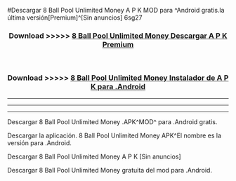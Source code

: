 #Descargar 8 Ball Pool Unlimited Money  A P K MOD para ^Android gratis.la última versión[Premium]^[Sin anuncios] 6sg27



<div align="center">
<h3>Download >>>>> <a href="https://es-web.web.app/?es= ${title}">8 Ball Pool Unlimited Money  Descargar A P K Premium</a></h3><br>

<h3>Download >>>>> <a href="https://es-web.web.app/?es= ${title}">8 Ball Pool Unlimited Money  Instalador de A P K para .Android</a></h3>
</div>


----------------------------------------------------------

----------------------------------------------------------

----------------------------------------------------------

Descargar 8 Ball Pool Unlimited Money  .APK^MOD^ para .Android gratis.

Descargar la aplicación. 8 Ball Pool Unlimited Money  APK^El nombre es la versión para .Android.

Descargar 8 Ball Pool Unlimited Money  A P K [Sin anuncios]

Descargar 8 Ball Pool Unlimited Money  gratuita del mod para .Android.